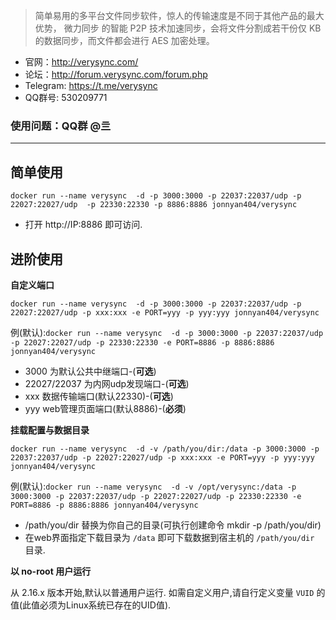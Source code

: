 > 简单易用的多平台文件同步软件，惊人的传输速度是不同于其他产品的最大优势， 微力同步 的智能 P2P 技术加速同步，会将文件分割成若干份仅 KB 的数据同步，而文件都会进行 AES 加密处理。

- 官网：http://verysync.com/
- 论坛：http://forum.verysync.com/forum.php
- Telegram: https://t.me/verysync
- QQ群号: 530209771

### 使用问题：QQ群 @亖 

---

## 简单使用

`docker run --name verysync  -d -p 3000:3000 -p 22037:22037/udp -p 22027:22027/udp  -p 22330:22330 -p 8886:8886 jonnyan404/verysync`

- 打开 http://IP:8886 即可访问.

## 进阶使用
**自定义端口**

`docker run --name verysync  -d -p 3000:3000 -p 22037:22037/udp -p 22027:22027/udp -p xxx:xxx -e PORT=yyy -p yyy:yyy jonnyan404/verysync`

例(默认):`docker run --name verysync  -d -p 3000:3000 -p 22037:22037/udp -p 22027:22027/udp -p 22330:22330 -e PORT=8886 -p 8886:8886 jonnyan404/verysync`

- 3000 为默认公共中继端口-(**可选**)
- 22027/22037 为内网udp发现端口-(**可选**)
- xxx 数据传输端口(默认22330)-(**可选**)
- yyy web管理页面端口(默认8886)-(**必须**)

**挂载配置与数据目录**

`docker run --name verysync  -d -v /path/you/dir:/data -p 3000:3000 -p 22037:22037/udp -p 22027:22027/udp -p xxx:xxx -e PORT=yyy -p yyy:yyy jonnyan404/verysync`

例(默认):`docker run --name verysync  -d -v /opt/verysync:/data -p 3000:3000 -p 22037:22037/udp -p 22027:22027/udp -p 22330:22330 -e PORT=8886 -p 8886:8886 jonnyan404/verysync`

- /path/you/dir  替换为你自己的目录(可执行创建命令 mkdir -p /path/you/dir)
- 在web界面指定下载目录为 `/data` 即可下载数据到宿主机的 `/path/you/dir` 目录.

**以 no-root 用户运行**

从 2.16.x 版本开始,默认以普通用户运行. 
如需自定义用户,请自行定义变量 `VUID` 的值(此值必须为Linux系统已存在的UID值).
